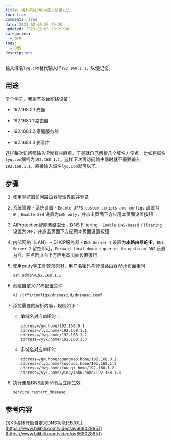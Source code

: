 ```yaml
---
title: 梅林系统DNS自定义设置方法
toc: true
comments: true
date: 2023-02-05 20:29:20
updated: 2023-02-05 20:29:20
categories:
  - 博客
tags:
  - DNS
description:
---
```


输入域名`lyq.com`替代输入IP`192.168.1.1`，以便记忆。

<!-- more -->

## 用途

举个例子，我家有多台网络设备：

* 192.168.0.1 光猫

* 192.168.1.1 路由器

* 192.168.1.2 家庭服务器

* 192.168.1.3 影音库

这样每次访问都输入IP就有些麻烦，于是就自己解析几个域名方便点，比如将域名`lyq.com`解析为`192.168.1.1`，这样下次再访问路由器时就不需要输入`192.168.1.1`，直接输入域名`lyq.com`就可以了。

## 步骤

1. 使用浏览器访问路由器管理界面并登录

1. 系统管理 - 系统设置 - `Enable JFFS custom scripts and configs` 设置为`是`；`Enable SSH` 设置为`LAN only`，并点击页面下方应用本页面设置按钮

1. AiProtection智能网络卫士 - DNS Filtering - `Enable DNS-based Filtering` 设置为`OFF`，并点击页面下方应用本页面设置按钮

1. 内部网络（LAN） - DHCP服务器 - `DNS Server 1` 设置为**本路由器的IP**，`DNS Server 2` 留空即可，`Forward local domain queries to upstream DNS` 设置为`否`，并点击页面下方应用本页面设置按钮

1. 使用putty等工具登录SSH，用户名密码与登录路由器Web页面相同

    ```shell
    ssh admin@192.168.1.1
    ```

1. 创建自定义DNS配置文件

    ```shell
    vi /jffs/configs/dnsmasq.d/dnsmasq.conf
    ```

1. 添加需要的解析内容，规则如下：

    * 单域名对应单IP时：

        ```text
        address=/gm.home/192.168.0.1
        address=/lyq.home/192.168.1.1
        address=/fwq.home/192.168.1.2
        address=/yyk.home/192.168.1.3
        ```

    * 多域名对应单IP时：

        ```text
        address=/gm.home/guangmao.home/192.168.0.1
        address=/lyq.home/luyouqi.home/192.168.1.1
        address=/fwq.home/fuwuqi.home/192.168.1.2
        address=/yyk.home/yingyinku.home/192.168.1.3
        ```

1. 执行重启DNS服务命令后立即生效

    ```shell
    service restart_dnsmasq
    ```

## 参考内容

[1]K3梅林开启自定义DNS功能[EB/OL].[https://www.bilibili.com/video/av668028851](https://www.bilibili.com/video/av668028851)
